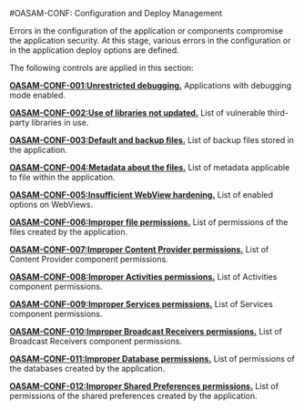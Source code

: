 
#OASAM-CONF: Configuration and Deploy Management

Errors in the configuration of the application or components compromise the application security. At this stage, various errors in the configuration or in the application deploy options are defined.

The following controls are applied in this section:

**[OASAM-CONF-001:Unrestricted debugging.](https://github.com/b66l/OASAM/blob/master/oasam-conf-configuration-and-deploy-management/oasam-conf-001-unrestricted-debugging.md)** Applications with debugging mode enabled.

**[OASAM-CONF-002:Use of libraries not updated.](https://github.com/b66l/OASAM/blob/master/oasam-conf-configuration-and-deploy-management/oasam-conf-002-use-of-libraries-not-updated.md)** List of vulnerable third-party libraries in use.

**[OASAM-CONF-003:Default and backup files.](https://github.com/b66l/OASAM/blob/master/oasam-conf-configuration-and-deploy-management/oasam-conf-003-default-and-backup-files.md)** List of backup files stored in the application.

**[OASAM-CONF-004:Metadata about the files.](https://github.com/b66l/OASAM/blob/master/oasam-conf-configuration-and-deploy-management/oasam-conf-004-metadata-about-the-files.md)** List of metadata applicable to file within the application.

**[OASAM-CONF-005:Insufficient WebView hardening.](https://github.com/b66l/OASAM/blob/master/oasam-conf-configuration-and-deploy-management/oasam-conf-005-insufficient-webview-hardening.md)** List of enabled options on WebViews.

**[OASAM-CONF-006:Improper file permissions.](https://github.com/b66l/OASAM/blob/master/oasam-conf-configuration-and-deploy-management/oasam-conf-006-improper-file-permissions.md)** List of permissions of the files created by the application.

**[OASAM-CONF-007:Improper Content Provider permissions.](https://github.com/b66l/OASAM/blob/master/oasam-conf-configuration-and-deploy-management/oasam-conf-007-improper-content-provider-permissions.md)** List of Content Provider component permissions.

**[OASAM-CONF-008:Improper Activities permissions.](https://github.com/b66l/OASAM/blob/master/oasam-conf-configuration-and-deploy-management/oasam-conf-008-improper-activities-permissions.md)** List of Activities component permissions.

**[OASAM-CONF-009:Improper Services permissions.](https://github.com/b66l/OASAM/blob/master/oasam-conf-configuration-and-deploy-management/oasam-conf-009-improper-services-permissions.md)** List of Services component permissions.

**[OASAM-CONF-010:Improper Broadcast Receivers permissions.](https://github.com/b66l/OASAM/blob/master/oasam-conf-configuration-and-deploy-management/oasam-conf-010-improper-broadcast-receivers-permissions.md)** List of Broadcast Receivers component permissions.

**[OASAM-CONF-011:Improper Database permissions.](https://github.com/b66l/OASAM/blob/master/oasam-conf-configuration-and-deploy-management/oasam-conf-011-improper-database-permissions.md)** List of permissions of the databases created by the application.

**[OASAM-CONF-012:Improper Shared Preferences permissions.](https://github.com/b66l/OASAM/blob/master/oasam-conf-configuration-and-deploy-management/oasam-conf-012-improper-shared-preferences-permissions.md)** List of permissions of the shared preferences created by the application.
